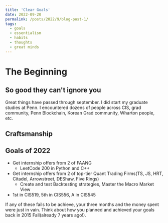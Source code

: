 ```yaml
---
title: 'Clear Goals'
date: 2022-09-20
permalink: /posts/2022/9/blog-post-1/
tags:
  - goals
  - essentialism
  - habits
  - thoughts
  - great minds
---
```


The Beginning
======

So good they can't ignore you
------

Great things have passed through september. I did start my graduate studies at Penn. I encountered dozens of people across CIS, grad community, Penn Blockchain, Korean Grad community, Wharton people, etc. 

Craftsmanship
------



Goals of 2022
------
- Get internship offers from 2 of FAANG
  - LeetCode 200 in Python and C++
- Get internship offers from 2 of top-tier Quant Trading Firms(TS, JS, HRT, Citadel, Arrowstreet, DEShaw, Five Rings)
  - Create and test Backtesting strategies, Master the Macro Market View
- 1st in CIS519, 5th in CIS556, A in CIS545

If any of these fails to be achieve, your three months and the money spent were just in vain. Think about how you planned and achieved your goals back in 2015 Fall(already 7 years ago!).

